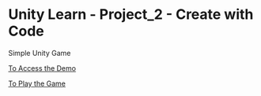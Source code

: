 # Unity Learn - Project_2 - Create with Code

Simple Unity Game

[To Access the Demo](https://youtu.be/3thyMnVTpyc?feature=shared)

[To Play the Game](https://gcanidemir.itch.io/project-2-create-with-code)
